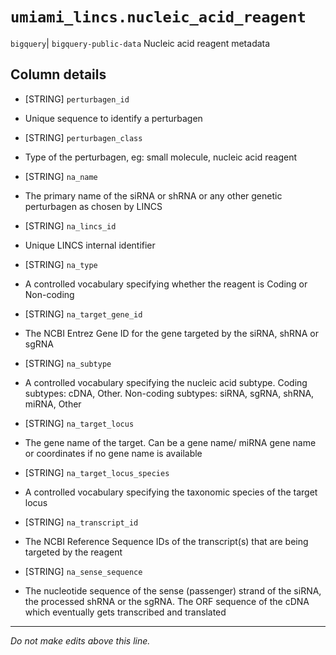 # `umiami_lincs.nucleic_acid_reagent`
`bigquery`| `bigquery-public-data`
Nucleic acid reagent metadata

## Column details
* [STRING]    `perturbagen_id`
 - Unique sequence to identify a perturbagen
* [STRING]    `perturbagen_class`
 - Type of the perturbagen, eg: small molecule, nucleic acid reagent
* [STRING]    `na_name`
 - The primary name of the siRNA or shRNA or any other genetic perturbagen as chosen by LINCS
* [STRING]    `na_lincs_id`
 - Unique LINCS internal identifier
* [STRING]    `na_type`
 - A controlled vocabulary specifying whether the reagent is Coding or Non-coding
* [STRING]    `na_target_gene_id`
 - The NCBI Entrez Gene ID for the gene targeted by the siRNA, shRNA or sgRNA
* [STRING]    `na_subtype`
 - A controlled vocabulary specifying the nucleic acid subtype. Coding subtypes: cDNA, Other. Non-coding subtypes: siRNA, sgRNA, shRNA, miRNA, Other
* [STRING]    `na_target_locus`
 - The gene name of the target. Can be a gene name/ miRNA gene name or coordinates if no gene name is available
* [STRING]    `na_target_locus_species`
 - A controlled vocabulary specifying the taxonomic species of the target locus
* [STRING]    `na_transcript_id`
 - The NCBI Reference Sequence IDs of the transcript(s) that are being targeted by the reagent
* [STRING]    `na_sense_sequence`
 - The nucleotide sequence of the sense (passenger) strand of the siRNA, the processed shRNA or the sgRNA. The ORF sequence of the cDNA which eventually gets transcribed and translated

-------------------------------------------------------------------------------
*Do not make edits above this line.*
